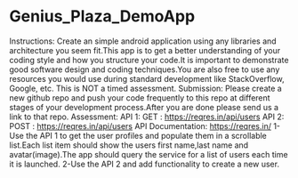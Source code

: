 # Genius_Plaza_DemoApp
Instructions:
Create an simple android application using any libraries and architecture you seem fit.This app
is to get a better understanding of your coding style and how you structure your code.It is
important to demonstrate good software design and coding techniques.You are also free to use
any resources you would use during standard development like StackOverflow, Google, etc.
This is NOT a timed assessment.
Submission:
Please create a new github repo and push your code frequently to this repo at different stages
of your development process.After you are done please send us a link to that repo.
Assessment:
API 1: GET : https://reqres.in/api/users
API 2: POST : https://reqres.in/api/users
API Documentation: https://reqres.in/
1-Use the API 1 to get the user profiles and populate them in a scrollable list.Each list item
should show the users first name,last name and avatar(image).The app should query the
service for a list of users each time it is launched.
2-Use the API 2 and add functionality to create a new user.
